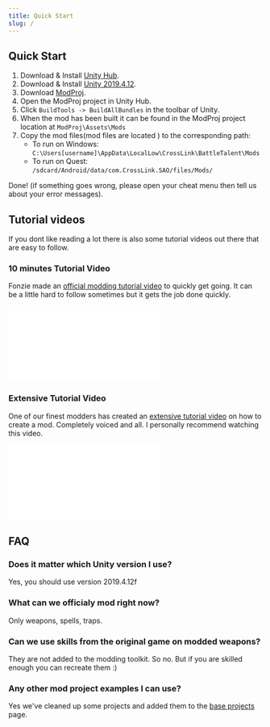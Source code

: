 ```yaml
---
title: Quick Start
slug: /
---
```


## Quick Start

1. Download & Install [Unity Hub](https://unity3d.com/get-unity/download).
2. Download & Install [Unity 2019.4.12](https://unity3d.com/unity/whats-new/2019.4.12).
3. Download [ModProj](https://github.com/fonzieyang/BTModToolkit/tree/master/ModProj).
4. Open the ModProj project in Unity Hub. 
5. Click `BuildTools -> BuildAllBundles` in the toolbar of Unity.
6. When the mod has been built it can be found in the ModProj project location at `ModProj\Assets\Mods`
7. Copy the mod files(mod files are located ) to the corresponding path:
   * To run on Windows: `C:\Users[username]\AppData\LocalLow\CrossLink\BattleTalent\Mods`
   * To run on Quest: `/sdcard/Android/data/com.CrossLink.SAO/files/Mods/`

Done! (if something goes wrong, please open your cheat menu then tell us about your error messages).

## Tutorial videos

If you dont like reading a lot there is also some tutorial videos out there that are easy to follow.

### 10 minutes Tutorial Video

Fonzie made an [official modding tutorial video](https://www.youtube.com/watch?v=IqPl5KRgZ8Y) to quickly get going. It can be a little hard to follow sometimes but it gets the job done quickly.
<iframe src="//www.youtube.com/embed/IqPl5KRgZ8Y" frameBorder="0" allowFullScreen></iframe>

### Extensive Tutorial Video

One of our finest modders has created an [extensive tutorial video](https://youtu.be/5o_1-wd6MiI) on how to create a mod. Completely voiced and all. I personally recommend watching this video.
<iframe src="//www.youtube.com/embed/5o_1-wd6MiI" frameBorder="0" allowFullScreen></iframe>

## FAQ

### Does it matter which Unity version I use?
Yes, you should use version 2019.4.12f

### What can we officialy mod right now?
Only weapons, spells, traps.

### Can we use skills from the original game on modded weapons?
They are not added to the modding toolkit. So no. But if you are skilled enough you can recreate them :)

### Any other mod project examples I can use?
Yes we've cleaned up some projects and added them to the [base projects](/docs/tutorial-base-projects) page.
